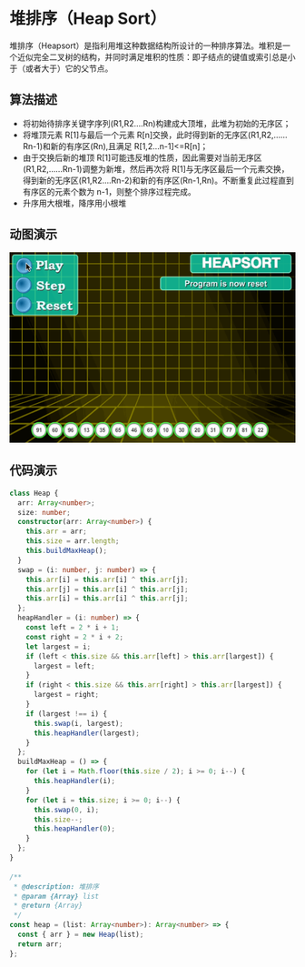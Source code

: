 # 堆排序（Heap Sort）

堆排序（Heapsort）是指利用堆这种数据结构所设计的一种排序算法。堆积是一个近似完全二叉树的结构，并同时满足堆积的性质：即子结点的键值或索引总是小于（或者大于）它的父节点。

## 算法描述

- 将初始待排序关键字序列(R1,R2….Rn)构建成大顶堆，此堆为初始的无序区；
- 将堆顶元素 R[1]与最后一个元素 R[n]交换，此时得到新的无序区(R1,R2,……Rn-1)和新的有序区(Rn),且满足 R[1,2…n-1]<=R[n]；
- 由于交换后新的堆顶 R[1]可能违反堆的性质，因此需要对当前无序区(R1,R2,……Rn-1)调整为新堆，然后再次将 R[1]与无序区最后一个元素交换，得到新的无序区(R1,R2….Rn-2)和新的有序区(Rn-1,Rn)。不断重复此过程直到有序区的元素个数为 n-1，则整个排序过程完成。
- 升序用大根堆，降序用小根堆

## 动图演示

![堆排序](../../../../assets/ranuts/sort/heap.gif)

## 代码演示

```ts
class Heap {
  arr: Array<number>;
  size: number;
  constructor(arr: Array<number>) {
    this.arr = arr;
    this.size = arr.length;
    this.buildMaxHeap();
  }
  swap = (i: number, j: number) => {
    this.arr[i] = this.arr[i] ^ this.arr[j];
    this.arr[j] = this.arr[i] ^ this.arr[j];
    this.arr[i] = this.arr[i] ^ this.arr[j];
  };
  heapHandler = (i: number) => {
    const left = 2 * i + 1;
    const right = 2 * i + 2;
    let largest = i;
    if (left < this.size && this.arr[left] > this.arr[largest]) {
      largest = left;
    }
    if (right < this.size && this.arr[right] > this.arr[largest]) {
      largest = right;
    }
    if (largest !== i) {
      this.swap(i, largest);
      this.heapHandler(largest);
    }
  };
  buildMaxHeap = () => {
    for (let i = Math.floor(this.size / 2); i >= 0; i--) {
      this.heapHandler(i);
    }
    for (let i = this.size; i >= 0; i--) {
      this.swap(0, i);
      this.size--;
      this.heapHandler(0);
    }
  };
}

/**
 * @description: 堆排序
 * @param {Array} list
 * @return {Array}
 */
const heap = (list: Array<number>): Array<number> => {
  const { arr } = new Heap(list);
  return arr;
};
```
